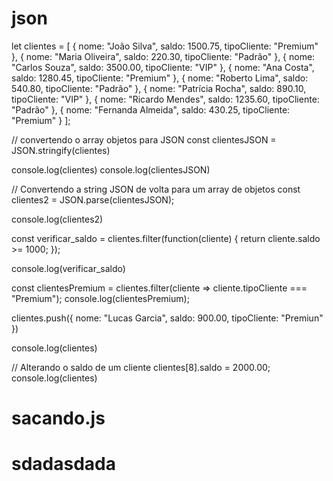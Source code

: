 
# json


let clientes = [
    { nome: "João Silva",
         saldo: 1500.75,
          tipoCliente: "Premium" 
    },
    { nome: "Maria Oliveira", saldo: 220.30, tipoCliente: "Padrão" },
    { nome: "Carlos Souza", saldo: 3500.00, tipoCliente: "VIP" },
    { nome: "Ana Costa", saldo: 1280.45, tipoCliente: "Premium" },
    { nome: "Roberto Lima", saldo: 540.80, tipoCliente: "Padrão" },
    { nome: "Patrícia Rocha", saldo: 890.10, tipoCliente: "VIP" },
    { nome: "Ricardo Mendes", saldo: 1235.60, tipoCliente: "Padrão" },
    { nome: "Fernanda Almeida", saldo: 430.25, tipoCliente: "Premium" }
];

// convertendo o array objetos  para JSON
const clientesJSON = JSON.stringify(clientes)

console.log(clientes)
console.log(clientesJSON)

// Convertendo a string JSON de volta para um array de objetos
const clientes2 = JSON.parse(clientesJSON);

console.log(clientes2)

const verificar_saldo = clientes.filter(function(cliente) {
    return cliente.saldo >= 1000;
});

console.log(verificar_saldo) 


const clientesPremium = clientes.filter(cliente => cliente.tipoCliente === "Premium");
console.log(clientesPremium);

clientes.push({ nome: "Lucas Garcia", saldo: 900.00, tipoCliente: "Premiun" })

console.log(clientes)

// Alterando o saldo de um cliente
clientes[8].saldo = 2000.00;
console.log(clientes)
# sacando.js
# sdadasdada
